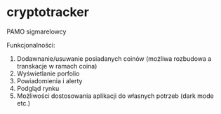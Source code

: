 # cryptotracker
PAMO sigmarelowcy

Funkcjonalności:
1. Dodawnanie/usuwanie posiadanych coinów (możliwa rozbudowa a transkacje w ramach coina)
2. Wyświetlanie porfolio
3. Powiadomienia i alerty 
4. Podgląd rynku
5. Możliwości dostosowania aplikacji do własnych potrzeb (dark mode etc.)
